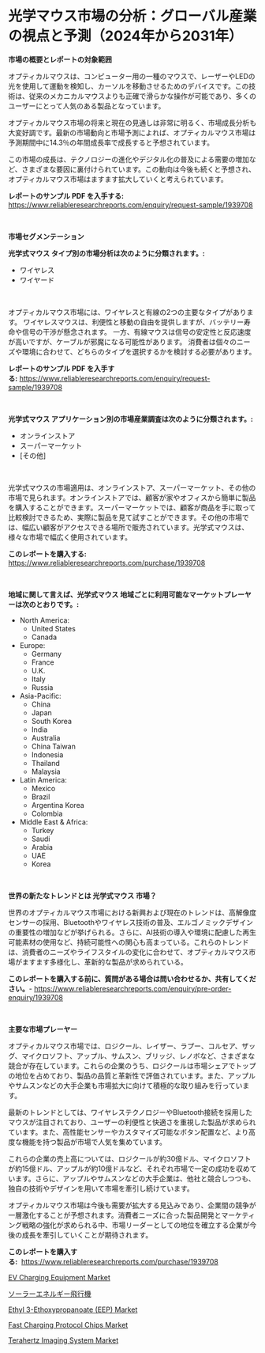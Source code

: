 <p><h1>光学マウス市場の分析：グローバル産業の視点と予測（2024年から2031年）</h1></p><p><strong>市場の概要とレポートの対象範囲</strong></p>
<p><p>オプティカルマウスは、コンピューター用の一種のマウスで、レーザーやLEDの光を使用して運動を検知し、カーソルを移動させるためのデバイスです。この技術は、従来のメカニカルマウスよりも正確で滑らかな操作が可能であり、多くのユーザーにとって人気のある製品となっています。</p><p>オプティカルマウス市場の将来と現在の見通しは非常に明るく、市場成長分析も大変好調です。最新の市場動向と市場予測によれば、オプティカルマウス市場は予測期間中に14.3％の年間成長率で成長すると予想されています。</p><p>この市場の成長は、テクノロジーの進化やデジタル化の普及による需要の増加など、さまざまな要因に裏付けられています。この動向は今後も続くと予想され、オプティカルマウス市場はますます拡大していくと考えられています。</p></p>
<p><strong>レポートのサンプル PDF を入手する:</strong> <a href="https://www.reliableresearchreports.com/enquiry/request-sample/1939708">https://www.reliableresearchreports.com/enquiry/request-sample/1939708</a></p>
<p>&nbsp;</p>
<p><strong>市場セグメンテーション</strong></p>
<p><strong>光学式マウス タイプ別の市場分析は次のように分類されます。:</strong></p>
<p><ul><li>ワイヤレス</li><li>ワイヤード</li></ul></p>
<p>&nbsp;</p>
<p><p>オプティカルマウス市場には、ワイヤレスと有線の2つの主要なタイプがあります。 ワイヤレスマウスは、利便性と移動の自由を提供しますが、バッテリー寿命や信号の干渉が懸念されます。 一方、有線マウスは信号の安定性と反応速度が高いですが、ケーブルが邪魔になる可能性があります。 消費者は個々のニーズや環境に合わせて、どちらのタイプを選択するかを検討する必要があります。</p></p>
<p><strong>レポートのサンプル PDF を入手する:</strong>&nbsp;<a href="https://www.reliableresearchreports.com/enquiry/request-sample/1939708">https://www.reliableresearchreports.com/enquiry/request-sample/1939708</a></p>
<p>&nbsp;</p>
<p><strong> 光学式マウス アプリケーション別の市場産業調査は次のように分類されます。:</strong></p>
<p><ul><li>オンラインストア</li><li>スーパーマーケット</li><li>[その他]</li></ul></p>
<p>&nbsp;</p>
<p><p>光学式マウスの市場適用は、オンラインストア、スーパーマーケット、その他の市場で見られます。オンラインストアでは、顧客が家やオフィスから簡単に製品を購入することができます。スーパーマーケットでは、顧客が商品を手に取って比較検討できるため、実際に製品を見て試すことができます。その他の市場では、幅広い顧客がアクセスできる場所で販売されています。光学式マウスは、様々な市場で幅広く使用されています。</p></p>
<p><strong>このレポートを購入する:</strong>&nbsp; <a href="https://www.reliableresearchreports.com/purchase/1939708">https://www.reliableresearchreports.com/purchase/1939708</a></p>
<p>&nbsp;</p>
<p><strong>地域に関して言えば、光学式マウス 地域ごとに利用可能なマーケットプレーヤーは次のとおりです。:</strong></p>
<p><ul>
    <li>
        North America:
        <ul>
            <li>United States</li>
            <li>Canada</li>
        </ul>
    </li>
    <li>
        Europe:
        <ul>
            <li>Germany</li>
            <li>France</li>
            <li>U.K.</li>
            <li>Italy</li>
            <li>Russia</li>
        </ul>
    </li>
    <li>
        Asia-Pacific:
        <ul>
            <li>China</li>
            <li>Japan</li>
            <li>South Korea</li>
            <li>India</li>
            <li>Australia</li>
            <li>China Taiwan</li>
            <li>Indonesia</li>
            <li>Thailand</li>
            <li>Malaysia</li>
        </ul>
    </li>
    <li>
        Latin America:
        <ul>
            <li>Mexico</li>
            <li>Brazil</li>
            <li>Argentina Korea</li>
            <li>Colombia</li>
        </ul>
    </li>
    <li>
        Middle East & Africa:
        <ul>
            <li>Turkey</li>
            <li>Saudi</li>
            <li>Arabia</li>
            <li>UAE</li>
            <li>Korea</li>
        </ul>
    </li>
    </ul></p>
<p>&nbsp;</p>
<p><strong>世界の新たなトレンドとは 光学式マウス 市場？</strong></p>
<p><p>世界のオプティカルマウス市場における新興および現在のトレンドは、高解像度センサーの採用、Bluetoothやワイヤレス技術の普及、エルゴノミックデザインの重要性の増加などが挙げられる。さらに、AI技術の導入や環境に配慮した再生可能素材の使用など、持続可能性への関心も高まっている。これらのトレンドは、消費者のニーズやライフスタイルの変化に合わせて、オプティカルマウス市場がますます多様化し、革新的な製品が求められている。</p></p>
<p><strong>このレポートを購入する前に、質問がある場合は問い合わせるか、共有してください。</strong>- <a href="https://www.reliableresearchreports.com/enquiry/pre-order-enquiry/1939708">https://www.reliableresearchreports.com/enquiry/pre-order-enquiry/1939708</a></p>
<p>&nbsp;</p>
<p><strong>主要な市場プレーヤー</strong></p>
<p><p>オプティカルマウス市場では、ロジクール、レイザー、ラプー、コルセア、ザッグ、マイクロソフト、アップル、サムスン、ブリッジ、レノボなど、さまざまな競合が存在しています。これらの企業のうち、ロジクールは市場シェアでトップの地位を占めており、製品の品質と革新性で評価されています。また、アップルやサムスンなどの大手企業も市場拡大に向けて積極的な取り組みを行っています。</p><p>最新のトレンドとしては、ワイヤレステクノロジーやBluetooth接続を採用したマウスが注目されており、ユーザーの利便性と快適さを重視した製品が求められています。また、高性能センサーやカスタマイズ可能なボタン配置など、より高度な機能を持つ製品が市場で人気を集めています。</p><p>これらの企業の売上高については、ロジクールが約30億ドル、マイクロソフトが約15億ドル、アップルが約10億ドルなど、それぞれ市場で一定の成功を収めています。さらに、アップルやサムスンなどの大手企業は、他社と競合しつつも、独自の技術やデザインを用いて市場を牽引し続けています。</p><p>オプティカルマウス市場は今後も需要が拡大する見込みであり、企業間の競争が一層激化することが予想されます。消費者ニーズに合った製品開発とマーケティング戦略の強化が求められる中、市場リーダーとしての地位を確立する企業が今後の成長を牽引していくことが期待されます。</p></p>
<p><strong>このレポートを購入する:</strong>&nbsp;&nbsp;<a href="https://www.reliableresearchreports.com/purchase/1939708">https://www.reliableresearchreports.com/purchase/1939708</a></p>
<p><p><a href="https://github.com/peachesmcdowel1/Market-Research-Report-List-1/blob/main/ev-charging-equipment-market.md">EV Charging Equipment Market</a></p><p><a href="https://medium.com/@davide431999/%E5%A4%AA%E9%99%BD%E3%82%A8%E3%83%8D%E3%83%AB%E3%82%AE%E3%83%BC%E9%A3%9B%E8%A1%8C%E6%A9%9F%E3%81%AE%E5%B8%82%E5%A0%B4%E3%82%B7%E3%82%A7%E3%82%A2%E3%81%AE%E9%80%B2%E5%8C%96%E3%81%A8%E5%B8%82%E5%A0%B4%E6%88%90%E9%95%B7%E3%83%88%E3%83%AC%E3%83%B3%E3%83%89-2024%E5%B9%B4%E3%81%8B%E3%82%892031%E5%B9%B4%E3%81%BE%E3%81%A7-084209930483">ソーラーエネルギー飛行機</a></p><p><a href="https://meowing-canidae-761.notion.site/Ethyl-3-Ethoxypropanoate-EEP-Market-Share-Market-New-Trends-Analysis-Report-By-Type-By-Applicat-9f5476617c834366b2b4aef2bc571e10">Ethyl 3-Ethoxypropanoate (EEP) Market</a></p><p><a href="https://view.publitas.com/reportprime-1/fast-charging-protocol-chips-market-research-report-provides-thorough-industry-overview-which-offers-an-in-depth-analysis-of-product-trends-and-new-market-divisions/">Fast Charging Protocol Chips Market</a></p><p><a href="https://issuu.com/reportprime-2/docs/terahertz-imaging-system-market-size-2030.pptx">Terahertz Imaging System Market</a></p></p>